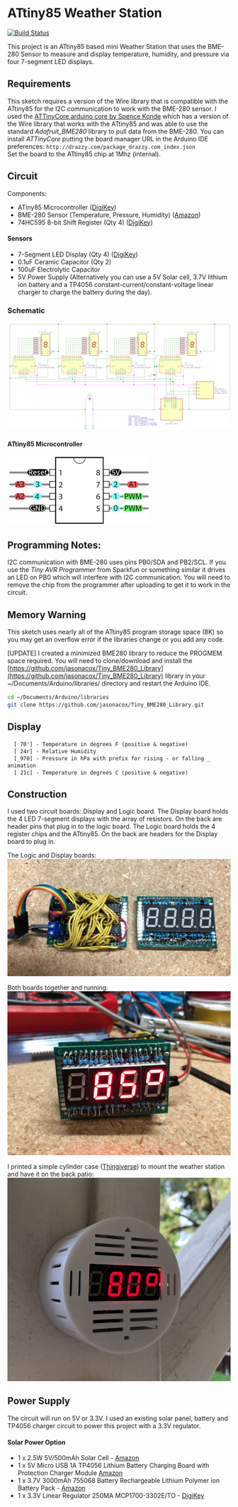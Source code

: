 # ATtiny85 Weather Station #
[![Build Status](https://travis-ci.org/jasonacox/ATtiny85-Weather-Station.svg?branch=master)](https://travis-ci.org/jasonacox/ATtiny85-Weather-Station)

This project is an ATtiny85 based mini Weather Station that uses the BME-280 Sensor to measure and display temperature, humidity, and pressure via four 7-segment LED displays.  

## Requirements
This sketch requires a version of the Wire library that is compatible with the ATtiny85 for the I2C communication to work with the BME-280 sensor.  I used the [ATTinyCore arduino core by Spence Konde](https://github.com/SpenceKonde/ATTinyCore) which has a version of the Wire library that works with the ATtiny85 and was able to use the standard *Adafruit_BME280* library to pull data from the BME-280.  You can install *ATTinyCore* putting the board manager URL in the Arduino IDE preferences: `http://drazzy.com/package_drazzy.com_index.json`  
Set the board to the ATtiny85 chip at 1Mhz (internal).

## Circuit
Components:
* ATiny85 Microcontroller ([DigiKey](https://www.digikey.com/product-detail/en/microchip-technology/ATTINY85-20PU/ATTINY85-20PU-ND/735469))
* BME-280 Sensor (Temperature, Pressure, Humidity) ([Amazon](https://www.amazon.com/gp/product/B07KYJNFMD/ref=ppx_yo_dt_b_search_asin_title?ie=UTF8&psc=1))
* 74HC595 8-bit Shift Register (Qty 4) ([DigiKey](https://www.digikey.com/product-detail/en/texas-instruments/SN74HC595N/296-1600-5-ND/277246))
#### Sensors
* 7-Segment LED Display (Qty 4) ([DigiKey](https://www.digikey.com/product-detail/en/inolux/INND-TS56RCB/1830-1161-ND/7604995))
* 0.1uF Ceramic Capacitor (Qty 2)
* 100uF Electrolytic Capacitor
* 5V Power Supply (Alternatively you can use a 5V Solar cell, 3.7V lithium ion battery and a TP4056 constant-current/constant-voltage linear charger to charge the battery during the day).

### Schematic
![Circuit Board](images/schematic.png)

#### ATtiny85 Microcontroller
![Circuit Board](images/ATtiny85pins.png)


## Programming Notes:
I2C communication with BME-280 uses pins PB0/SDA and PB2/SCL. If you use the *Tiny AVR Programmer* from Sparkfun
or something similar it drives an LED on PB0 which will interfere with I2C communication. You will need to remove
the chip from the programmer after uploading to get it to work in the circuit.

## Memory Warning
This sketch uses nearly all of the ATtiny85 program storage space (8K) so you may get an overflow error if the libraries change or you add any code.

[UPDATE] I created a minimized BME280 library to reduce the PROGMEM space required.  You 
will need to clone/download and install the [https://github.com/jasonacox/Tiny_BME280_Library](https://github.com/jasonacox/Tiny_BME280_Library) library in your ~/Documents/Arduino/libraries/ directory and restart the Arduino IDE.
```bash
cd ~/Documents/Arduino/libraries
git clone https://github.com/jasonacox/Tiny_BME280_Library.git 
```

## Display
      [ 70'] - Temperature in degrees F (positive & negative)
      [ 24r] - Relative Humidity
      [_970] - Pressure in hPa with prefix for rising - or falling _ animation
      [ 21c] - Temperature in degrees C (positive & negative)

## Construction

I used two circuit boards: Display and Logic board.  The Display board holds the 4 LED 7-segment displays with the array of resistors. On the back are header pins that plug in to the logic board.  The Logic board holds the 4 register chips and the ATtiny85. On the back are headers for the Display board to plug in.

The Logic  and Display boards:
![Circuit Board](images/WeatherStation-logic-display.png)

Both boards together and running:
![Circuit Board](images/WeatherStation-demo.png)

I printed a simple cylinder case ([Thingiverse](https://www.thingiverse.com/thing:4432103)) to mount the weather station and have it on the back patio:
![Circuit Board](images/WeatherStation-in-case.png)

## Power Supply
The circuit will run on 5V or 3.3V.  I used an existing solar panel, battery and TP4056 charger circuit to power this project with a 3.3V regulator. 

#### Solar Power Option
* 1 x 2.5W 5V/500mAh Solar Cell - [Amazon](https://www.amazon.com/gp/product/B074TYH68Z/ref=ppx_yo_dt_b_search_asin_title?ie=UTF8&psc=1)
* 1 x 5V Micro USB 1A TP4056 Lithium Battery Charging Board with Protection Charger Module [Amazon](https://www.amazon.com/gp/product/B06XCXPY86/ref=ppx_yo_dt_b_search_asin_title?ie=UTF8&psc=1)
* 1 x 3.7V 3000mAh 755068 Battery Rechargeable Lithium Polymer ion Battery Pack - [Amazon](https://www.amazon.com/gp/product/B07TTD445R/ref=ppx_yo_dt_b_search_asin_title?ie=UTF8&psc=1)
* 1 x 3.3V Linear Regulator 250MA MCP1700-3302E/TO - [DigiKey](https://www.digikey.com/product-detail/en/microchip-technology/MCP1700-3302E-TO/MCP1700-3302E-TO-ND/652680)

